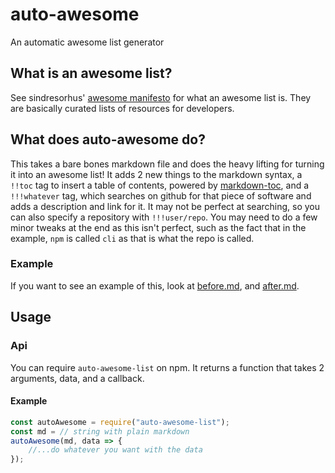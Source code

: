 # auto-awesome
An automatic awesome list generator

## What is an awesome list?
See sindresorhus' [awesome manifesto](https://github.com/sindresorhus/awesome/blob/master/awesome.md) for what an awesome list is. They are basically curated lists of resources for developers.

## What does auto-awesome do?
This takes a bare bones markdown file and does the heavy lifting for turning it into an awesome list!
It adds 2 new things to the markdown syntax, a `!!toc` tag to insert a table of contents, powered by [markdown-toc](https://github.com/jonschlinkert/markdown-toc), and a `!!!whatever` tag, which searches on github for that piece of software and adds a description and link for it. It may not be perfect at searching, so you can also specify a repository with `!!!user/repo`. 
You may need to do a few minor tweaks at the end as this isn't perfect, such as the fact that in the example, `npm` is called `cli` as that is what the repo is called.

### Example
If you want to see an example of this, look at [before.md](https://github.com/tomblcode/auto-awesome/blob/master/example/before.md.txt), and [after.md](https://github.com/tomblcode/auto-awesome/blob/master/example/after.md).

## Usage
### Api
You can require `auto-awesome-list` on npm.
It returns a function that takes 2 arguments, data, and a callback.
#### Example
```js
const autoAwesome = require("auto-awesome-list");
const md = // string with plain markdown
autoAwesome(md, data => {
    //...do whatever you want with the data
});
```
